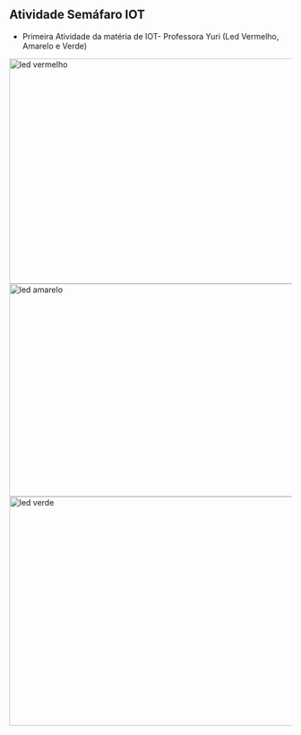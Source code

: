 ## Atividade Semáfaro IOT
- Primeira Atividade da matéria de IOT- Professora Yuri (Led Vermelho, Amarelo e Verde)

<img width="930" height="402" alt="led vermelho" src="https://github.com/user-attachments/assets/0061bbb9-7d3a-4e63-9b8a-eebfb486867a" /> 

<img width="959" height="380" alt="led amarelo" src="https://github.com/user-attachments/assets/6eb46a9c-dddb-4ca7-a318-d81e6904b46b" />

<img width="941" height="409" alt="led verde" src="https://github.com/user-attachments/assets/4ce608b7-c94a-4fcb-b2ae-3077df4dbb5d" />

